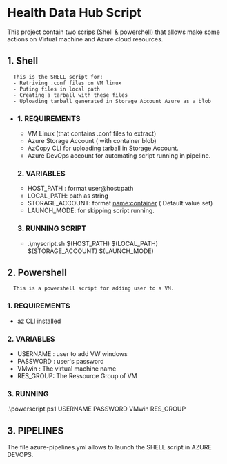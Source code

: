 # Health Data Hub Script

This project contain two scrips (Shell & powershell) that allows make some actions on Virtual machine and Azure cloud resources.

## 1. Shell
      This is the SHELL script for:
      - Retriving .conf files on VM linux
      - Puting files in local path
      - Creating a tarball with these files
      - Uploading tarball generated in Storage Account Azure as a blob

- 
   ### 1. REQUIREMENTS

    - VM Linux (that contains .conf files to extract)
    - Azure Storage Account ( with container blob)
    - AzCopy CLI for uploading tarball in Storage Account.
    - Azure DevOps account for automating script running in pipeline.
   
   ### 2. VARIABLES
    - HOST_PATH :  format user@host:path
    - LOCAL_PATH:  path as string
    - STORAGE_ACCOUNT: format <name:container> ( Default value set)
    - LAUNCH_MODE: <dry-run> for skipping script running.
   
   ### 3. RUNNING SCRIPT
    - .\myscript.sh $(HOST_PATH) $(LOCAL_PATH) $(STORAGE_ACCOUNT) $(LAUNCH_MODE)
    
## 2. Powershell
      This is a powershell script for adding user to a VM.
   ### 1. REQUIREMENTS
   - az CLI installed
   
   ### 2. VARIABLES
   - USERNAME : user to add VW windows
   - PASSWORD : user's password
   - VMwin    : The virtual machine name
   - RES_GROUP: The Ressource Group of VM
   
   ### 3. RUNNING
   
  .\powerscript.ps1 USERNAME PASSWORD VMwin RES_GROUP

## 3. PIPELINES

The file azure-pipelines.yml allows to launch the SHELL script in AZURE DEVOPS.